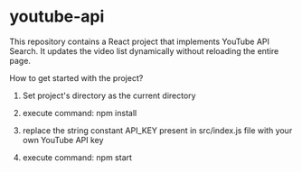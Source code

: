 # youtube-api
This repository contains a React project that implements YouTube API Search. 
It updates the video list dynamically without reloading the entire page.

How to get started with the project?

1. Set project's directory as the current directory

2. execute command: npm install

3. replace the string constant API_KEY present in src/index.js file with your own YouTube API key

4. execute command: npm start
